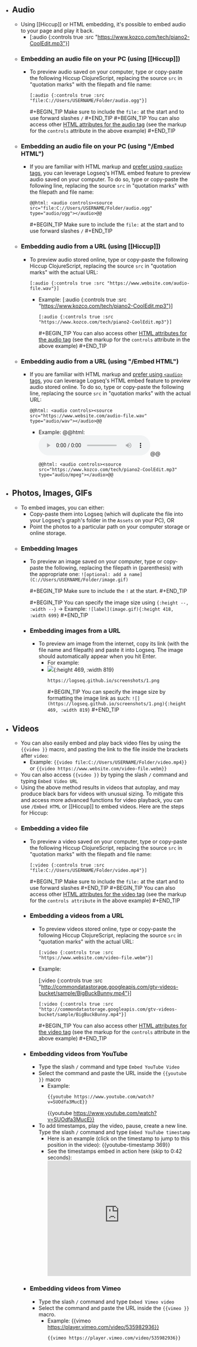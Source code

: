 - ## Audio
	- Using [[Hiccup]] or HTML embedding, it's possible to embed audio to your page and play it back.
		- [:audio {:controls true :src "https://www.kozco.com/tech/piano2-CoolEdit.mp3"}]
	- ### Embedding an audio file on your PC (using [[Hiccup]])
		- To preview audio saved on your computer, type or copy-paste the following Hiccup ClojureScript, replacing the source `src` in "quotation marks" with the filepath and file name:
		  ```
		  [:audio {:controls true :src "file:C://Users/USERNAME/Folder/audio.ogg"}]
		  ```
		  #+BEGIN_TIP
		  Make sure to include the `file:` at the start and to use forward slashes `/`
		  #+END_TIP
		  #+BEGIN_TIP
		  You can also access other [HTML attributes for the audio tag](https://developer.mozilla.org/en-US/docs/Web/HTML/Element/audio) (see the markup for the `controls` attribute in the above example)
		  #+END_TIP
	- ### Embedding an audio file on your PC (using "/Embed HTML")
		- If you are familiar with HTML markup and [prefer using `<audio>` tags](https://developer.mozilla.org/en-US/docs/Web/HTML/Element/audio), you can leverage Logseq's HTML embed feature to preview audio saved on your computer. To do so, type or copy-paste the following line, replacing the source `src` in "quotation marks" with the filepath and file name:
		  ```
		  @@html: <audio controls><source src="file:C://Users/USERNAME/Folder/audio.ogg" type="audio/ogg"></audio>@@
		  ```
		  #+BEGIN_TIP
		  Make sure to include the `file:` at the start and to use forward slashes `/`
		  #+END_TIP
	- ### Embedding audio from a URL (using [[Hiccup]])
		- To preview audio stored online, type or copy-paste the following Hiccup ClojureScript, replacing the source `src` in "quotation marks" with the actual URL:
		  ```
		  [:audio {:controls true :src "https://www.website.com/audio-file.wav"}]
		  ```
			- Example:
			  [:audio {:controls true :src "https://www.kozco.com/tech/piano2-CoolEdit.mp3"}]
			  ```
			  [:audio {:controls true :src "https://www.kozco.com/tech/piano2-CoolEdit.mp3"}]
			  ```
			  #+BEGIN_TIP
			  You can also access other [HTML attributes for the audio tag](https://developer.mozilla.org/en-US/docs/Web/HTML/Element/audio) (see the markup for the `controls` attribute in the above example)
			  #+END_TIP
	- ### Embedding audio from a URL (using "/Embed HTML")
		- If you are familiar with HTML markup and [prefer using `<audio>` tags](https://www.w3schools.com/html/html5_audio.asp), you can leverage Logseq's HTML embed feature to preview audio stored online. To do so, type or copy-paste the following line, replacing the source `src` in "quotation marks" with the actual URL:
		  ```
		  @@html: <audio controls><source src="https://www.website.com/audio-file.wav" type="audio/wav"></audio>@@
		  ```
			- Example:
			  @@html: <audio controls><source src="https://www.kozco.com/tech/piano2-CoolEdit.mp3" type="audio/mpeg"></audio>@@
			  ```
			  @@html: <audio controls><source src="https://www.kozco.com/tech/piano2-CoolEdit.mp3" type="audio/mpeg"></audio>@@
			  ```
- ## Photos, Images, GIFs
	- To embed images, you can either:
		- Copy-paste them into Logseq (which will duplicate the file into your Logseq's graph's folder in the `Assets` on your PC), OR
		- Point the photos to a particular path on your computer storage or online storage.
	- ### Embedding Images
		- To preview an image saved on your computer, type or copy-paste the following, replacing the filepath in (parenthesis) with the appropriate one:
		  `![optional: add a name](C://Users/USERNAME/Folder/image.gif)`
		  
		  #+BEGIN_TIP
		  Make sure to include the `!` at the start.
		  #+END_TIP
		  
		  #+BEGIN_TIP
		  	  You can specify the image size using `{:height --, :width --}` → Example:  `![label](image.gif){:height 418, :width 699}`
		   #+END_TIP
		- ### Embedding images from a URL
			- To preview am image from the internet, copy its link (with the file name and filepath) and paste it into Logseq. The image should automatically appear when you hit Enter.
				- For example:
				- ![](https://logseq.github.io/screenshots/1.png){:height 469, :width 819}
				  ```
				  https://logseq.github.io/screenshots/1.png
				  ```
				  #+BEGIN_TIP
				  You can specify the image size by formatting the image link as such: `![](https://logseq.github.io/screenshots/1.png){:height 469, :width 819}`
				   #+END_TIP
- ## Videos
	- You can also easily embed and play back video files by using the `{{video }}` macro, and pasting the link to the file inside the brackets after `video`:
		- Example: `{{video file:C://Users/USERNAME/Folder/video.mp4}}` or `{{video https://www.website.com/video-file.webm}}`
	- You can also access `{{video }}` by typing the slash `/` command and typing `Embed Video URL`
	- Using the above method results in videos that autoplay, and may produce black bars for videos with unusual sizing. To mitigate this and access more advanced functions for video playback, you can use `/Embed HTML` or [[Hiccup]] to embed videos. Here are the steps for Hiccup:
	- ### Embedding a video file
		- To preview a video saved on your computer, type or copy-paste the following Hiccup ClojureScript, replacing the source `src` in "quotation marks" with the filepath and file name:
		  ```
		  [:video {:controls true :src "file:C://Users/USERNAME/Folder/video.mp4"}]
		  ```
		  #+BEGIN_TIP
		  Make sure to include the `file:` at the start and to use forward slashes
		  #+END_TIP
		  #+BEGIN_TIP
		  You can also access other [HTML attributes for the video tag](https://www.w3schools.com/tags/tag_video.asp) (see the markup for the `controls attribute` in the above example)
		  #+END_TIP
		- ### Embedding a videos from a URL
			- To preview videos stored online, type or copy-paste the following Hiccup ClojureScript, replacing the source `src` in "quotation marks" with the actual URL:
			  ```
			  [:video {:controls true :src "https://www.website.com/video-file.webm"}]
			  ```
			- Example:
			  
			   [:video {:controls true :src "http://commondatastorage.googleapis.com/gtv-videos-bucket/sample/BigBuckBunny.mp4"}]
			   ```
			   [:video {:controls true :src "http://commondatastorage.googleapis.com/gtv-videos-bucket/sample/BigBuckBunny.mp4"}]
			   ```
			   #+BEGIN_TIP
			   You can also access other [HTML attributes for the video tag](https://www.w3schools.com/tags/tag_video.asp) (see the markup for the `controls` attribute in the above example)
			   #+END_TIP
		- ### Embedding videos from YouTube
			- Type the slash `/` command and type `Embed YouTube Video`
			- Select the command and paste the URL inside the `{{youtube }}` macro
				- Example:
				   ```
				   {{youtube https://www.youtube.com/watch?v=SUOdfa3MucE}}
				   ```
				   {{youtube https://www.youtube.com/watch?v=SUOdfa3MucE}}
			- To add timestamps, play the video, pause, create a new line. Type the slash `/` command and type `Embed YouTube timestamp`
				- Here is an example (click on the timestamp to jump to this position in the video): {{youtube-timestamp 369}}
				- See the timestamps embed in action here (skip to 0:42 seconds):
				   <div style="position: relative; padding-bottom: 80.35714285714286%; height: 0;"><iframe src="https://www.loom.com/embed/995d6755b29c48c6b610646736aa5049" frameborder="0" webkitallowfullscreen mozallowfullscreen allowfullscreen style="position: absolute; top: 0; left: 0; width: 100%; height: 100%;"></iframe></div>
		- ### Embedding videos from Vimeo
			- Type the slash `/` command and type `Embed Vimeo video`
			- Select the command and paste the URL inside the `{{vimeo }}` macro.
				- Example:
				   {{vimeo https://player.vimeo.com/video/535982936}}
				   ```
				   {{vimeo https://player.vimeo.com/video/535982936}}
				   ```